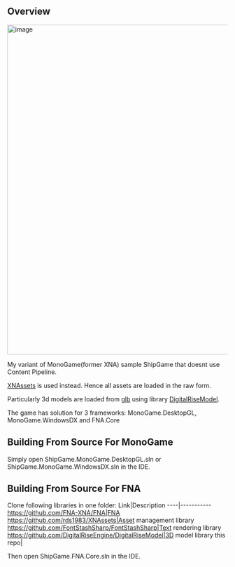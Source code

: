 ## Overview
<img width="1282" height="752" alt="image" src="https://github.com/user-attachments/assets/4cb04cde-b3d5-42c5-970b-323276ef5024" />

My variant of MonoGame(former XNA) sample ShipGame that doesnt use Content Pipeline. 

[XNAssets](https://github.com/rds1983/XNAssets) is used instead. Hence all assets are loaded in the raw form.

Particularly 3d models are loaded from [glb](https://www.khronos.org/gltf/) using library [DigitalRiseModel](https://github.com/DigitalRiseEngine/DigitalRiseModel).

The game has solution for 3 frameworks: MonoGame.DesktopGL, MonoGame.WindowsDX and FNA.Core

## Building From Source For MonoGame
Simply open ShipGame.MonoGame.DesktopGL.sln or ShipGame.MonoGame.WindowsDX.sln in the IDE.

## Building From Source For FNA
Clone following libraries in one folder:
Link|Description
----|-----------
https://github.com/FNA-XNA/FNA|FNA
https://github.com/rds1983/XNAssets|Asset management library
https://github.com/FontStashSharp/FontStashSharp|Text rendering library
https://github.com/DigitalRiseEngine/DigitalRiseModel|3D model library
this repo|

Then open ShipGame.FNA.Core.sln in the IDE.





